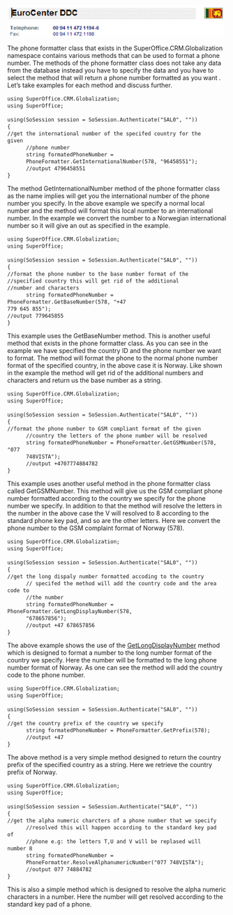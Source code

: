 <properties date="2016-05-11"
SortOrder="10"
/>

<img src="../Localization%20in%20NetServer_files/image004.gif" id="Picture 5" width="497" height="72" />

The phone formatter class that exists in the SuperOffice.CRM.Globalization namespace contains various methods that can be used to format a phone number. The methods of the phone formatter class does not take any data from the database instead you have to specify the data and you have to select the method that will return a phone number formatted as you want . Let’s take examples for each method and discuss further.

```
using SuperOffice.CRM.Globalization;
using SuperOffice;
 
using(SoSession session = SoSession.Authenticate("SAL0", ""))
{
//get the international number of the specifed country for the
given
      //phone number
      string formatedPhoneNumber =
      PhoneFormatter.GetInternationalNumber(578, "96458551");
      //output 4796458551     
}
```

 

The method GetInternationalNumber method of the phone formatter class as the name implies will get you the international number of the phone number you specify. In the above example we specify a normal local number and the method will format this local number to an international number. In the example we convert the number to a Norwegian international number so it will give an out as specified in the example.

 

```
using SuperOffice.CRM.Globalization;
using SuperOffice;
 
using(SoSession session = SoSession.Authenticate("SAL0", ""))
{
//format the phone number to the base number format of the
//specified country this will get rid of the additional
//number and characters
      string formatedPhoneNumber =
PhoneFormatter.GetBaseNumber(578, "+47
779 645 855");
//output 779645855
}
```

 

This example uses the GetBaseNumber method. This is another useful method that exists in the phone formatter class. As you can see in the example we have specified the country ID and the phone number we want to format. The method will format the phone to the normal phone number format of the specified country, in the above case it is Norway. Like shown in the example the method will get rid of the additional numbers and characters and return us the base number as a string.

```
using SuperOffice.CRM.Globalization;
using SuperOffice;
 
using(SoSession session = SoSession.Authenticate("SAL0", ""))
{
//format the phone number to GSM compliant format of the given
      //country the letters of the phone number will be resolved
      string formatedPhoneNumber = PhoneFormatter.GetGSMNumber(578,
"077
      748VISTA");
      //output +4707774884782
}
```

 

This example uses another useful method in the phone formatter class called GetGSMNumber. This method will give us the GSM compliant phone number formatted according to the country we specify for the phone number we specify. In addition to that the method will resolve the letters in the number in the above case the V will resolved to 8 according to the standard phone key pad, and so are the other letters. Here we convert the phone number to the GSM complaint format of Norway (578).

```
using SuperOffice.CRM.Globalization;
using SuperOffice;
 
using(SoSession session = SoSession.Authenticate("SAL0", ""))
{
//get the long dispaly number formatted accoding to the country
      // specifed the method will add the country code and the area
code to
      //the number
      string formatedPhoneNumber =
PhoneFormatter.GetLongDisplayNumber(578,
      "678657856");
      //output +47 678657856
}
```

 

The above example shows the use of the <a href="" id="OLE_LINK2"></a> <a href="" id="OLE_LINK1">GetLongDisplayNumber</a> method which is designed to format a number to the long number format of the country we specify. Here the number will be formatted to the long phone number format of Norway. As one can see the method will add the country code to the phone number.

```
using SuperOffice.CRM.Globalization;
using SuperOffice;
 
using(SoSession session = SoSession.Authenticate("SAL0", ""))
{
//get the country prefix of the country we specify
      string formatedPhoneNumber = PhoneFormatter.GetPrefix(578);
      //output +47
}
```

 

The above method is a very simple method designed to return the country prefix of the specified country as a string. Here we retrieve the country prefix of Norway.

```
using SuperOffice.CRM.Globalization;
using SuperOffice;
 
using(SoSession session = SoSession.Authenticate("SAL0", ""))
{
//get the alpha numeric charcters of a phone number that we specify
      //resolved this will happen according to the standard key pad
of
      //phone e.g: the letters T,U and V will be replased will
number 8
      string formatedPhoneNumber =
      PhoneFormatter.ResolveAlphanumericNumber("077 748VISTA");
      //output 077 74884782
}
```

 

This is also a simple method which is designed to resolve the alpha numeric characters in a number. Here the number will get resolved according to the standard key pad of a phone.

 
